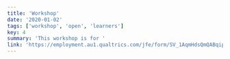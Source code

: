 ```yaml
---
title: 'Workshop'
date: '2020-01-02'
tags: ['workshop', 'open', 'learners']
key: 4
summary: 'This workshop is for '
link: 'https://employment.au1.qualtrics.com/jfe/form/SV_1AqmHdsQmQABqip'
---
```


